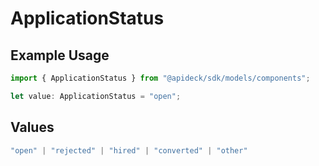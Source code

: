 # ApplicationStatus

## Example Usage

```typescript
import { ApplicationStatus } from "@apideck/sdk/models/components";

let value: ApplicationStatus = "open";
```

## Values

```typescript
"open" | "rejected" | "hired" | "converted" | "other"
```